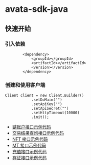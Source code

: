 # avata-sdk-java

## 快速开始

### 引入依赖

```
        <dependency>
            <groupId></groupId>
            <artifactId></artifactId>
            <version></version>
        </dependency>
```

### 创建和使用客户端

```
Client client = new Client.Builder()
            .setDoMain("")
            .setApiKey("")
            .setApiSecret("")
            .setHttpTimeout(10000)
            .init();
```

- [链账户接口示例代码](./src/test/java/AccountTest.java)
- [交易结果查询接口示例代码](./src/test/java/TxTest.java)
- [NFT 接口示例代码](./src/test/java/NftTest.java)
- [MT 接口示例代码](./src/test/java/MtTest.java)
- [充值接口示例代码](./src/test/java/OrderTest.java)
- [存证接口示例代码](./src/test/java/RecordTest.java)